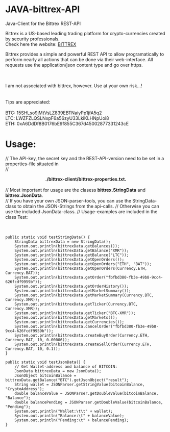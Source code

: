 # JAVA-bittrex-API
Java-Client for the Bittrex REST-API


Bittrex is a US-based leading trading platform for crypto-currencies created by security professionals. 
<br/>Check here the website: <a href="http://www.bittrex.com">BITTREX</a>

Bittrex provides a simple and powerful REST API to allow programatically to perform nearly all actions that can be done via  their web-interface. All requests use the application/json content type and go over https. 


<br/><br/>
I am not associated  with bittrex, however. Use at your own risk...!
<br/><br/><br/>
Tips are appreciated:
<br/><br/>
BTC: 15SHLso9jMtVsLZ839EBTNaiyPp1jfA5q2<br/>
LTC: LWZFZLQSLNxpF6a56zyU33LkiKLHNpUoi8<br/>
ETH: 0xA6DdDf8B0176bE9f855C367d45002877331243cE<br/>

# Usage:


// The  API-key, the secret key and the REST-API-version need to be set in a properties-file situated in<br/>
// <center><b>./bittrex-client/bittrex-properties.txt.</b></center></br>
// Most important for usage are the clasess <b>bittrex.StringData</b> and <b>bittrex.JsonData</b>. <br/>
// If you have your own JSON-parser-tools, you can use the StringData-class to obtain the JSON-Strings from the api-calls.
// Otherwise you can use the included JsonData-class.
// Usage-examples are included in the class Test:<br/>
<br/>
<br/>

	public static void testStringData() {
		StringData bittrexData = new StringData();
		System.out.println(bittrexData.getBalances());
		System.out.println(bittrexData.getBalance("XMR"));
		System.out.println(bittrexData.getBalance("LTC"));
		System.out.println(bittrexData.getOpenOrders());
		System.out.println(bittrexData.getOpenOrders("ETH", "BAT"));
		System.out.println(bittrexData.getOpenOrders(Currency.ETH, Currency.BAT));
		System.out.println(bittrexData.getOrder("fbfbd380-fb3e-49b8-9cc4-626fcdf9959b"));
		System.out.println(bittrexData.getOrderHistory());
		System.out.println(bittrexData.getMarketSummary());
		System.out.println(bittrexData.getMarketSummary(Currency.BTC, Currency.XMR));
		System.out.println(bittrexData.getTicker(Currency.BTC, Currency.XMR));
		System.out.println(bittrexData.getTicker("BTC-XMR"));
		System.out.println(bittrexData.getMarkets());
		System.out.println(bittrexData.getCurrencies());
		System.out.println(bittrexData.cancelOrder("fbfbd380-fb3e-49b8-9cc4-626fcdf9959b"));
		System.out.println(bittrexData.createBuyOrder(Currency.ETH, Currency.BAT, 10, 0.00006));
		System.out.println(bittrexData.createSellOrder(Currency.ETH, Currency.BAT, 10, 0.1));
	}

	public static void testJsonData() {
		// Get Wallet-address and balance of BITCOIN:
		JsonData bittrexData = new JsonData();
		JsonObject bitcoinBalance = bittrexData.getBalance("BTC").getJsonObject("result");
		String wallet = JSONParser.getStringValue(bitcoinBalance, "CryptoAddress");
		double balanceValue = JSONParser.getDoubleValue(bitcoinBalance, "Balance");
		double balancePending = JSONParser.getDoubleValue(bitcoinBalance, "Pending");
		System.out.println("Wallet:\t\t" + wallet);
		System.out.println("Balance:\t" + balanceValue);
		System.out.println("Pending:\t" + balancePending);		
	}
